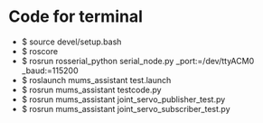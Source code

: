 # Code for terminal
- $ source devel/setup.bash
- $ roscore
- $ rosrun rosserial_python serial_node.py _port:=/dev/ttyACM0 _baud:=115200
- $ roslaunch mums_assistant test.launch
- $ rosrun mums_assistant testcode.py
- $ rosrun mums_assistant joint_servo_publisher_test.py
- $ rosrun mums_assistant joint_servo_subscriber_test.py

